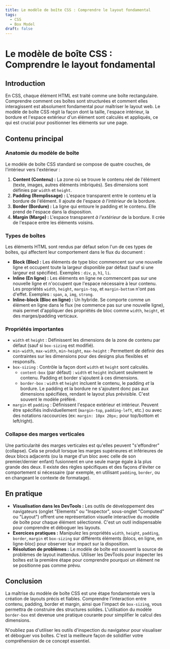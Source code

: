 ```yaml
---
title: Le modèle de boîte CSS : Comprendre le layout fondamental
tags:
  - CSS
  - Box Model
draft: false
---
```

# Le modèle de boîte CSS : Comprendre le layout fondamental

## Introduction

En CSS, chaque élément HTML est traité comme une boîte rectangulaire. Comprendre comment ces boîtes sont structurées et comment elles interagissent est absolument fondamental pour maîtriser le layout web. Le modèle de boîte CSS régit la façon dont la taille, l'espace intérieur, la bordure et l'espace extérieur d'un élément sont calculés et appliqués, ce qui est crucial pour positionner les éléments sur une page.

## Contenu principal

### Anatomie du modèle de boîte

Le modèle de boîte CSS standard se compose de quatre couches, de l'intérieur vers l'extérieur :

1.  **Content (Contenu) :** La zone où se trouve le contenu réel de l'élément (texte, images, autres éléments imbriqués). Ses dimensions sont définies par `width` et `height`.
2.  **Padding (Remplissage) :** L'espace transparent entre le contenu et la bordure de l'élément. Il ajoute de l'espace *à l'intérieur* de la bordure.
3.  **Border (Bordure) :** La ligne qui entoure le padding et le contenu. Elle prend de l'espace dans la disposition.
4.  **Margin (Marge) :** L'espace transparent *à l'extérieur* de la bordure. Il crée de l'espace entre les éléments voisins.

### Types de boîtes

Les éléments HTML sont rendus par défaut selon l'un de ces types de boîtes, qui affectent leur comportement dans le flux du document :

-   **Block (Bloc) :** Les éléments de type bloc commencent sur une nouvelle ligne et occupent toute la largeur disponible par défaut (sauf si une largeur est spécifiée). Exemples : `div`, `p`, `h1`, `li`.
-   **Inline (En ligne) :** Les éléments en ligne ne commencent pas sur une nouvelle ligne et n'occupent que l'espace nécessaire à leur contenu. Les propriétés `width`, `height`, `margin-top`, et `margin-bottom` n'ont pas d'effet. Exemples : `span`, `a`, `img`, `strong`.
-   **Inline-block (Bloc en ligne) :** Un hybride. Se comporte comme un élément en ligne dans le flux (ne commence pas sur une nouvelle ligne), mais permet d'appliquer des propriétés de bloc comme `width`, `height`, et des marges/padding verticaux.

### Propriétés importantes

-   `width` et `height` : Définissent les dimensions de la zone de contenu par défaut (sauf si `box-sizing` est modifié).
-   `min-width`, `max-width`, `min-height`, `max-height` : Permettent de définir des contraintes sur les dimensions pour des designs plus flexibles et responsifs.
-   `box-sizing` : Contrôle la façon dont `width` et `height` sont calculés.
    -   `content-box` (par défaut) : `width` et `height` incluent seulement le contenu. Padding et border s'ajoutent à ces dimensions.
    -   `border-box` : `width` et `height` incluent le contenu, le padding *et* la bordure. Le padding et la bordure ne s'ajoutent donc pas aux dimensions spécifiées, rendant le layout plus prévisible. C'est souvent le modèle préféré.
-   `margin` et `padding` : Définissent l'espace extérieur et intérieur. Peuvent être spécifiés individuellement (`margin-top`, `padding-left`, etc.) ou avec des notations raccourcies (ex: `margin: 10px 20px;` pour top/bottom et left/right).

### Collapse des marges verticales

Une particularité des marges verticales est qu'elles peuvent "s'effondrer" (collapse). Cela se produit lorsque les marges supérieures et inférieures de deux blocs adjacents (ou la marge d'un bloc avec celle de son premier/dernier enfant) fusionnent en une seule marge égale à la plus grande des deux. Il existe des règles spécifiques et des façons d'éviter ce comportement si nécessaire (par exemple, en utilisant `padding`, `border`, ou en changeant le contexte de formatage).

## En pratique

-   **Visualisation dans les DevTools :** Les outils de développement des navigateurs (onglet "Elements" ou "Inspector", sous-onglet "Computed" ou "Layout") offrent une représentation visuelle interactive du modèle de boîte pour chaque élément sélectionné. C'est un outil indispensable pour comprendre et déboguer les layouts.
-   **Exercices pratiques :** Manipulez les propriétés `width`, `height`, `padding`, `border`, `margin` et `box-sizing` sur différents éléments (blocs, en ligne, en ligne-bloc) pour observer leur impact sur la disposition.
-   **Résolution de problèmes :** Le modèle de boîte est souvent la source de problèmes de layout inattendus. Utiliser les DevTools pour inspecter les boîtes est la première étape pour comprendre pourquoi un élément ne se positionne pas comme prévu.

## Conclusion

La maîtrise du modèle de boîte CSS est une étape fondamentale vers la création de layouts précis et fiables. Comprendre l'interaction entre contenu, padding, border et margin, ainsi que l'impact de `box-sizing`, vous permettra de construire des structures solides. L'utilisation du modèle `border-box` est devenue une pratique courante pour simplifier le calcul des dimensions.

N'oubliez pas d'utiliser les outils d'inspection du navigateur pour visualiser et déboguer vos boîtes. C'est la meilleure façon de solidifier votre compréhension de ce concept essentiel.